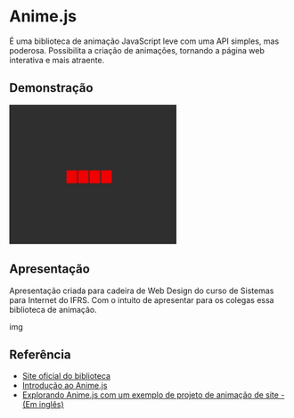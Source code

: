 # Anime.js

É uma biblioteca de animação JavaScript leve com uma API simples, mas poderosa. Possibilita a criação de animações, tornando a página web interativa e mais atraente. 
## Demonstração

<img src="/assets/anime.gif" width="300" height="250">


## Apresentação


Apresentação criada para cadeira de Web Design do curso de Sistemas para Internet do IFRS. Com o intuito de apresentar para os colegas essa biblioteca de animação.

img


## Referência

 - [Site oficial do biblioteca](https://animejs.com/)
 - [Introdução ao Anime.js](https://acervolima.com/introducao-ao-anime-js/)
 - [Explorando Anime.js com um exemplo de projeto de animação de site - (Em inglês)](https://blog.logrocket.com/exploring-anime-js-example-site-animation-project/)


